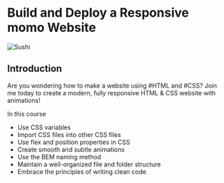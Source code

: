 # Build and Deploy a Responsive momo Website

![Sushi](https://i.ibb.co/dBxww2c/Sushi.png)

## Introduction

Are you wondering how to make a website using #HTML and #CSS? Join me today to create a modern, fully responsive HTML & CSS website with animations!

In this course

-   Use CSS variables
-   Import CSS files into other CSS files
-   Use flex and position properties in CSS
-   Create smooth and subtle animations
-   Use the BEM naming method
-   Maintain a well-organized file and folder structure
-   Embrace the principles of writing clean code
